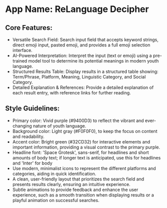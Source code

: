 # **App Name**: ReLanguage Decipher

## Core Features:

- Versatile Search Field: Search input field that accepts keyword strings, direct emoji input, pasted emoji, and provides a full emoji selection interface.
- AI-Powered Interpretation: Interpret the input (text or emoji) using a pre-trained model tool to determine its potential meanings in modern youth language.
- Structured Results Table: Display results in a structured table showing: Term/Phrase, Platform, Meaning, Linguistic Category, and Social Category.
- Detailed Explanation & References: Provide a detailed explanation of each result entry, with reference links for further reading.

## Style Guidelines:

- Primary color: Vivid purple (#9400D3) to reflect the vibrant and ever-changing nature of youth language.
- Background color: Light gray (#F0F0F0), to keep the focus on content and readability.
- Accent color: Bright green (#32CD32) for interactive elements and important information, providing a visual contrast to the primary purple.
- Headline font: 'Space Grotesk', sans-serif, for headlines and short amounts of body text; if longer text is anticipated, use this for headlines and 'Inter' for body
- Use modern, minimalist icons to represent the different platforms and categories, aiding in quick identification.
- A clean, user-friendly layout that prioritizes the search field and presents results clearly, ensuring an intuitive experience.
- Subtle animations to provide feedback and enhance the user experience, such as a smooth transition when displaying results or a playful animation on successful searches.